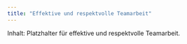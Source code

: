 ```yaml
---
title: "Effektive und respektvolle Teamarbeit"
---
```


Inhalt: Platzhalter für effektive und respektvolle Teamarbeit.
